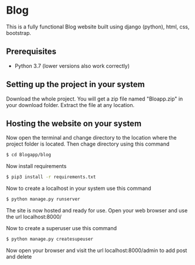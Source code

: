 # Blog
This is a fully functional Blog website built using django (python), html, css, bootstrap.

## Prerequisites
* Python 3.7 (lower versions also work correctly)

## Setting up the project in your system
Download the whole project. You will get a zip file named "Bloapp.zip" in your download folder. Extract the file at any location.

## Hosting the website on your system
Now open the terminal and change directory to the location where the project folder is located. Then chage directory using this command
```sh
$ cd Blogapp/blog
```
Now install requirements
```sh
$ pip3 install -r requirements.txt
```
Now to create a localhost in your system use this command
```sh
$ python manage.py runserver
```
The site is now hosted and ready for use. Open your web browser and use the url localhost:8000/

Now to create a superuser use this command
```sh
$ python manage.py createsupeuser
```
Now open your browser and visit the url localhost:8000/admin to add post and delete
